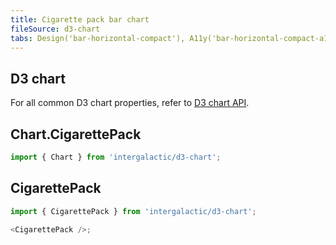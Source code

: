 ```yaml
---
title: Cigarette pack bar chart
fileSource: d3-chart
tabs: Design('bar-horizontal-compact'), A11y('bar-horizontal-compact-a11y'), API('bar-horizontal-compact-api'), Examples('bar-horizontal-compact-d3-code'), Changelog('d3-chart-changelog')
---
```


## D3 chart

For all common D3 chart properties, refer to [D3 chart API](/data-display/d3-chart/d3-chart-api).

## Chart.CigarettePack


```js
import { Chart } from 'intergalactic/d3-chart';
```

<TypesView type="CigarettePackChartProps" :types={...types} />


## CigarettePack


```js
import { CigarettePack } from 'intergalactic/d3-chart';

<CigarettePack />;
```


<TypesView type="CigarettePackProps" :types={...types} />

<script setup>import { data as types } from '@types.data.ts';</script>